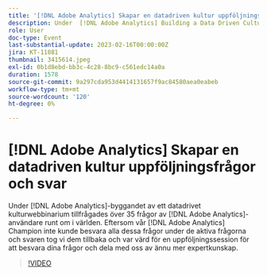 ```yaml
---
title: '[!DNL Adobe Analytics] Skapar en datadriven kultur uppföljningsfrågor och svar'
description: Under  [!DNL Adobe Analytics] Building a Data Driven Culture Webinar tillfrågades över 35 frågor av  [!DNL Adobe Analytics] användare runt om i världen. Eftersom vår [!DNL Adobe Analytics] Champion inte kunde besvara alla dessa frågor under live-frågeställningarna tog vi dem tillbaka och var värd för en uppföljningssession för att besvara dina frågor och delade ännu mer expertkunskap.
role: User
doc-type: Event
last-substantial-update: 2023-02-16T00:00:00Z
jira: KT-11881
thumbnail: 3415614.jpeg
exl-id: 0b1d8ebd-bb3c-4c28-8bc9-c561edc14a0a
duration: 1578
source-git-commit: 9a297cda953d4414131657f9ac84580aea0eabeb
workflow-type: tm+mt
source-wordcount: '120'
ht-degree: 0%

---
```


# [!DNL Adobe Analytics] Skapar en datadriven kultur uppföljningsfrågor och svar

Under [!DNL Adobe Analytics]-byggandet av ett datadrivet kulturwebbinarium tillfrågades över 35 frågor av [!DNL Adobe Analytics]-användare runt om i världen. Eftersom vår [!DNL Adobe Analytics] Champion inte kunde besvara alla dessa frågor under de aktiva frågorna och svaren tog vi dem tillbaka och var värd för en uppföljningssession för att besvara dina frågor och dela med oss av ännu mer expertkunskap.

>[!VIDEO](https://video.tv.adobe.com/v/3455127/?quality=12&learn=on&captions=swe)
